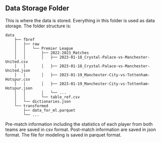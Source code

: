 ## Data Storage Folder

This is where the data is stored. Everything in this folder is used as data storage.
The folder structure is:
```
data
    ├── fbref
    │   ├── raw
    │   │   └── Premier League
    │   │       ├── 2022-2023_Matches
    │   │       │   ├── 2023-01-18_Crystal-Palace-vs-Manchester-United.csv
    │   │       │   ├── 2023-01-18_Crystal-Palace-vs-Manchester-United.json
    │   │       │   ├── 2023-01-19_Manchester-City-vs-Tottenham-Hotspur.csv
    │   │       │   ├── 2023-01-19_Manchester-City-vs-Tottenham-Hotspur.json
    │   │       │   └── ...
    │   │       └── table_ref.csv
    │   └── dictionaries.json
    └── transformed
        ├── data_for_ml.parquet
        └── ...
```

Pre-match information including the statistics of each player from both teams are saved in csv format. Post-match information are saved in json format. The file for modeling is saved in parquet format.